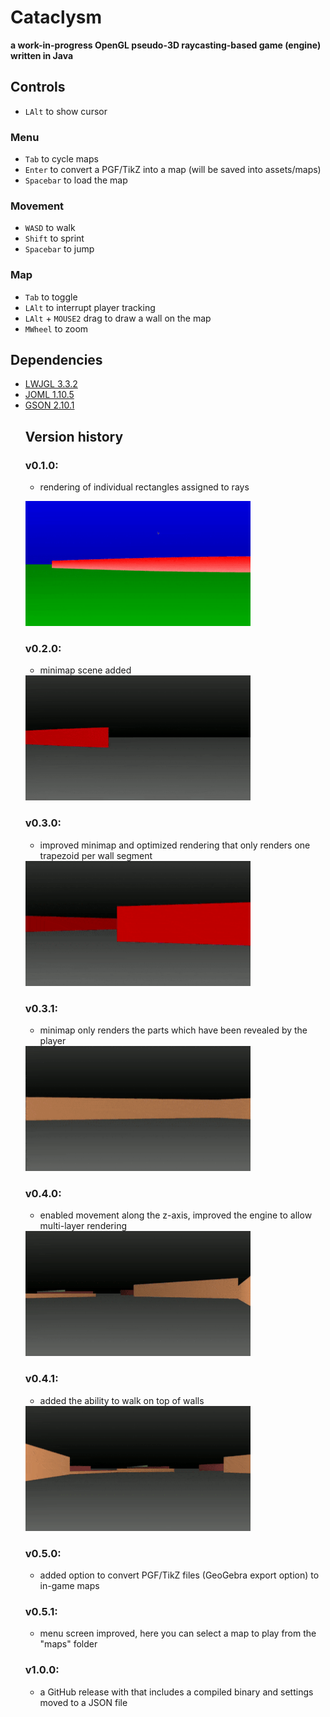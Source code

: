 <h1>Cataclysm</h1>
<b>a work-in-progress OpenGL pseudo-3D raycasting-based game (engine) written in Java</b>
 



<h2>Controls</h2>
  <ul>
    <li><code>LAlt</code> to show cursor</li>
  </ul>
  
  <h3>Menu</h3>
  <ul>
    <li><code>Tab</code> to cycle maps</li>
    <li><code>Enter</code> to convert a PGF/TikZ into a map (will be saved into assets/maps)</li>
    <li><code>Spacebar</code> to load the map</li>
  </ul>
  <h3>Movement</h3>
  <ul>
    <li><code>W</code><code>A</code><code>S</code><code>D</code> to walk</li>
    <li><code>Shift</code> to sprint</li>
    <li><code>Spacebar</code> to jump</li>
  </ul>
  <h3>Map</h3>
  <ul>
    <li><code>Tab</code> to toggle</li>
    <li><code>LAlt</code> to interrupt player tracking</li>
    <li><code>LAlt</code> + <code>MOUSE2</code> drag to draw a wall on the map</li>
    <li><code>MWheel</code> to zoom</li>
  </ul>




<h2>Dependencies</h2><ul>
  <li><a href="https://www.lwjgl.org/download">LWJGL 3.3.2</a></li>
  <li><a href="https://github.com/JOML-CI/JOML">JOML 1.10.5</a></li>
  <li><a href="https://github.com/google/gson">GSON 2.10.1</a></li>
  





 <h2>Version history</h2>
  
  <h3>v0.1.0:</h3>
    <ul><li>rendering of individual rectangles assigned to rays</li></ul>
    <p><img src="https://github.com/zase414/assets/blob/main/1.gif" style="width:360px;height:200px;"></p>
  
  
  <h3>v0.2.0:</h3>
    <ul><li>minimap scene added</li></ul>
    <img src="https://github.com/zase414/assets/blob/main/2.gif" style="width:360px;height:200px;">
  
  
  <h3>v0.3.0:</h3>
    <ul><li>improved minimap and optimized rendering that only renders one trapezoid per wall segment</li></ul>
    <img src="https://github.com/zase414/assets/blob/main/3.gif" style="width:360px;height:200px;">
  
  
  <h3>v0.3.1:</h3>
    <ul><li>minimap only renders the parts which have been revealed by the player</li></ul>
    <img src="https://github.com/zase414/assets/blob/main/4.gif" style="width:360px;height:200px;">
  
  
 <h3>v0.4.0:</h3>
    <ul><li>enabled movement along the z-axis, improved the engine to allow multi-layer rendering</li></ul>
    <img src="https://github.com/zase414/assets/blob/main/6.gif" style="width:360px;height:200px;">
  
  
  <h3>v0.4.1:</h3>
    <ul><li>added the ability to walk on top of walls</li></ul>
    <img src="https://github.com/zase414/assets/blob/main/7.gif" style="width:360px;height:200px;">
  
  
  <h3>v0.5.0:</h3>
    <ul><li>added option to convert PGF/TikZ files (GeoGebra export option) to in-game maps</li></ul>
  
  
   <h3>v0.5.1:</h3>
    <ul><li>menu screen improved, here you can select a map to play from the "maps" folder</li></ul>

<h3>v1.0.0:</h3>
<ul><li>a GitHub release with that includes a compiled binary and settings moved to a JSON file</li></ul>
  